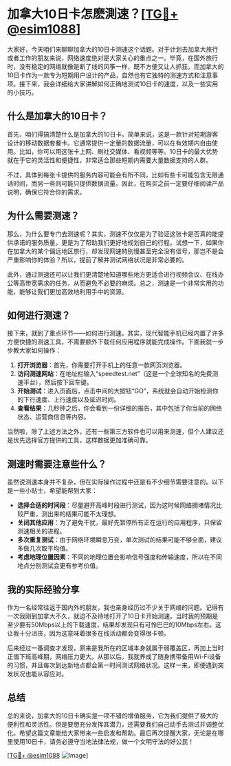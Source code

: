 # 加拿大10日卡怎麽測速？[[TG💪+ @esim1088](https://t.me/s/esim1088)]

大家好，今天咱们来聊聊加拿大的10日卡测速这个话题。对于计划去加拿大旅行或者工作的朋友来说，网络速度绝对是大家关心的重点之一。毕竟，在国外旅行时，没有稳定的网络就像是断了线的风筝一样，既不方便又让人抓狂。而加拿大的10日卡作为一款专为短期用户设计的产品，自然也有它独特的测速方式和注意事项。接下来，我会详细给大家讲解如何正确地测试10日卡的速度，以及一些实用的小技巧。

## 什么是加拿大的10日卡？

首先，咱们得搞清楚什么是加拿大的10日卡。简单来说，这是一款针对短期游客设计的移动数据套餐卡。它通常提供一定量的数据流量，可以在有效期内自由使用。比如，你可以用这张卡上网、刷社交媒体、看视频等等。10日卡的最大优势就在于它的灵活性和便捷性，非常适合那些短期内需要大量数据支持的人群。

不过，具体到每张卡提供的服务内容可能会有所不同，比如有些卡可能包含无限通话时间，而另一些则可能只提供数据流量。因此，在购买之前一定要仔细阅读产品说明，确保它符合你的需求。

## 为什么需要测速？

那么，为什么要专门去测速呢？其实，测速不仅仅是为了验证这张卡是否真的能提供承诺的服务质量，更是为了帮助我们更好地规划自己的行程。试想一下，如果你在加拿大的某个偏远地区旅行，却发现网速特别慢甚至完全没有信号，那岂不是会严重影响你的体验？所以，提前了解并测试网络状况是非常必要的。

此外，通过测速还可以让我们更清楚地知道哪些地方更适合进行视频会议、在线办公等高带宽需求的任务，从而避免不必要的麻烦。总之，测速是一个非常实用的功能，能够让我们更加高效地利用手中的资源。

## 如何进行测速？

接下来，就到了重点环节——如何进行测速。其实，现代智能手机已经内置了许多方便快捷的测速工具，不需要额外下载任何应用程序就能完成操作。下面我就一步步教大家如何操作：

1. **打开浏览器**：首先，你需要打开手机上的任意一款网页浏览器。
2. **访问测速网站**：在地址栏输入“speedtest.net”（这是一个全球知名的免费测速平台），然后按下回车键。
3. **开始测试**：进入页面后，点击中间的大按钮“GO”，系统就会自动开始检测你的下行速度、上行速度以及延迟时间。
4. **查看结果**：几秒钟之后，你会看到一份详细的报告，其中包括了你当前的网络状态、运营商信息等内容。

当然啦，除了上述方法之外，还有一些第三方软件也可以用来测速，但个人建议还是优先选择官方提供的工具，这样数据更加准确可靠。

## 测速时需要注意些什么？

虽然说测速本身并不复杂，但在实际操作过程中还是有不少细节需要注意的。以下是一些小贴士，希望能帮到大家：

- **选择合适的时间段**：尽量避开高峰时段进行测试，因为这时候网络拥堵情况比较严重，测出来的结果可能不太理想。
- **关闭其他应用**：为了避免干扰，最好先暂停所有正在运行的应用程序，只保留测速相关的进程。
- **多次重复测试**：由于网络环境瞬息万变，单次测试的结果可能不够全面，建议多做几次取平均值。
- **考虑地理位置因素**：不同的地理位置会影响信号强度和传输速度，所以在不同地点分别测试会更有参考价值。

## 我的实际经验分享

作为一名经常往返于国内外的朋友，我也亲身经历过不少关于网络的问题。记得有一次我刚到加拿大不久，就迫不及待地打开了10日卡开始测速。当时我的预期是至少要有50Mbps以上的下载速度，结果却发现只有可怜巴巴的10Mbps左右。这让我十分沮丧，因为这意味着很多在线活动都会变得很卡顿。

后来经过一番调查才发现，原来是我所在的区域本身就属于弱覆盖区，再加上当时正值下班高峰期，网络压力更大。从那以后，我就养成了随身携带备用Wi-Fi设备的习惯，并且每次到达新地点都会第一时间测试网络状况。这样一来，即便遇到突发状况也能从容应对。

## 总结

总的来说，加拿大的10日卡确实是一项不错的增值服务，它为我们提供了极大的便利性和灵活性。但是要想充分发挥其潜力，还需要我们自己动手去测试并调整优化。希望这篇文章能给大家带来一些启发和帮助。最后再次提醒大家，无论是在哪里使用10日卡，请务必遵守当地法律法规，做一个文明守法的好公民！

[[TG💪+ @esim1088](https://t.me/s/esim1088) ![Image](https://i.postimg.cc/4NQfJmqS/Snipaste-2025-05-13-00-14-12.png)]